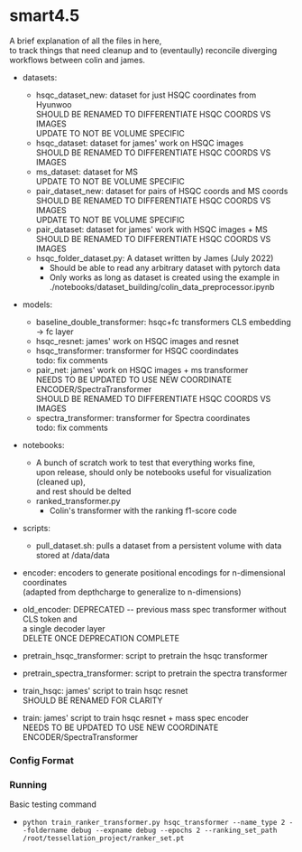 # smart4.5

A brief explanation of all the files in here,  
to track things that need cleanup and to (eventaully)
reconcile diverging workflows between colin and james.

- datasets:

  - hsqc_dataset_new: dataset for just HSQC coordinates from Hyunwoo  
     SHOULD BE RENAMED TO DIFFERENTIATE HSQC COORDS VS IMAGES  
     UPDATE TO NOT BE VOLUME SPECIFIC
  - hsqc_dataset: dataset for james' work on HSQC images  
     SHOULD BE RENAMED TO DIFFERENTIATE HSQC COORDS VS IMAGES
  - ms_dataset: dataset for MS  
     UPDATE TO NOT BE VOLUME SPECIFIC
  - pair_dataset_new: dataset for pairs of HSQC coords and MS coords  
     SHOULD BE RENAMED TO DIFFERENTIATE HSQC COORDS VS IMAGES  
     UPDATE TO NOT BE VOLUME SPECIFIC
  - pair_dataset: dataset for james' work with HSQC images + MS  
     SHOULD BE RENAMED TO DIFFERENTIATE HSQC COORDS VS IMAGES
  - hsqc_folder_dataset.py: A dataset written by James (July 2022)
    - Should be able to read any arbitrary dataset with pytorch data
    - Only works as long as dataset is created using the example in ./notebooks/dataset_building/colin_data_preprocessor.ipynb

- models:

  - baseline_double_transformer: hsqc+fc transformers CLS embedding -> fc layer
  - hsqc_resnet: james' work on HSQC images and resnet
  - hsqc_transformer: transformer for HSQC coordindates  
     todo: fix comments
  - pair_net: james' work on HSQC images + ms transformer  
     NEEDS TO BE UPDATED TO USE NEW COORDINATE ENCODER/SpectraTransformer  
     SHOULD BE RENAMED TO DIFFERENTIATE HSQC COORDS VS IMAGES
  - spectra_transformer: transformer for Spectra coordinates  
     todo: fix comments

- notebooks:

  - A bunch of scratch work to test that everything works fine,  
    upon release, should only be notebooks useful for visualization (cleaned up),  
    and rest should be delted
  - ranked_transformer.py
    - Colin's transformer with the ranking f1-score code

- scripts:

  - pull_dataset.sh: pulls a dataset from a persistent volume with data stored at /data/data

- encoder: encoders to generate positional encodings for n-dimensional coordinates  
   (adapted from depthcharge to generalize to n-dimensions)
- old_encoder: DEPRECATED -- previous mass spec transformer without CLS token and  
   a single decoder layer  
   DELETE ONCE DEPRECATION COMPLETE
- pretrain_hsqc_transformer: script to pretrain the hsqc transformer
- pretrain_spectra_transformer: script to pretrain the spectra transformer
- train_hsqc: james' script to train hsqc resnet  
   SHOULD BE RENAMED FOR CLARITY
- train: james' script to train hsqc resnet + mass spec encoder  
   NEEDS TO BE UPDATED TO USE NEW COORDINATE ENCODER/SpectraTransformer

### Config Format

### Running

Basic testing command

- `python train_ranker_transformer.py hsqc_transformer --name_type 2 --foldername debug --expname debug --epochs 2 --ranking_set_path /root/tessellation_project/ranker_set.pt`
